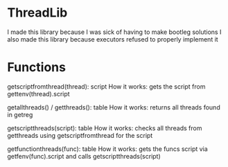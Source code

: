 # ThreadLib
I made this library because I was sick of having to make bootleg solutions
I also made this library because executors refused to properly implement it

# Functions
getscriptfromthread(thread): script
How it works: gets the script from gettenv(thread).script

getallthreads() / getthreads(): table
How it works: returns all threads found in getreg

getscriptthreads(script): table 
How it works: checks all threads from getthreads using getscriptfromthread for the script

getfunctionthreads(func): table
How it works: gets the funcs script via getfenv(func).script and calls getscriptthreads(script)
